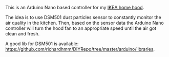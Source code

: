 This is an Arduino Nano based controller for my [IKEA home hood](http://st.houzz.com/simgs/f581a4780d62e398_4-4606/contemporary-range-hoods-and-vents.jpg).

The idea is to use DSM501 dust particles sensor to constantly monitor the air quality in the kitchen.
Then, based on the sensor data the Arduino Nano controller will turn the hood fan to an appropriate
speed until the air got clean and fresh.

A good lib for DSM501 is available: https://github.com/richardhmm/DIYRepo/tree/master/arduino/libraries.

